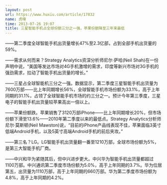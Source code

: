 ```yaml
---
layout: post
url: https://www.huxiu.com/article/17832
name: 虎嗅
time: 2013-07-26 19:07
title: 三星智能手机占全球份额三分之一强，苹果份额降至三年来最低
---
```

——第二季度全球智能手机出货量增长47%至2.3亿部，占到全部手机出货量的59%。

——需求从何而来？Strategy Analytics资深分析师尼尔·萨哈(Neil Shah)在一份声明中说，“美国等发达市场对4G手机激增的需求，印度等新兴市场对3G手机的强劲需求，拉动了智能手机出货量的增长。”

——三星占全球智能机三分之一强。数据显示，第二季度三星智能手机出货量为7600万部——比上年同期增长56%，全球智能手机市场份额为33.1%，高于上年同期的31.1%，占领了全球智能手机市场的约三分之一。预计今年第三季度，三星电子的智能手机出货量较苹果高出一倍以上。

——苹果份额跌。苹果销售了3120万部iPhone——比上年同期增长20%，但市场份额下滑至13.6%——2010年第二季度以来的最低点。Strategy Analytics分析师尼尔·莫斯顿(Neil Mawston)说，“目前的iPhone产品线表现不佳，苹果面临3英寸低端Android手机，以及5英寸高端Android手机的前后夹攻。”

——第三名？LG。LG智能手机出货量翻一番至1210万部，全球市场份额为5%，是第三大智能手机厂商。

——中兴和华为紧随其后，但中兴进步更大。中兴华为智能手机出货量都超过1100万部。中兴通讯第二季度市场份额为5.0%，高于上年同期的3.7%。华为位居第五，出货量为1110万部，高于上年同期的660万部。华为第二季度市场份额为4.8%，高于上年同期的4.2%。

